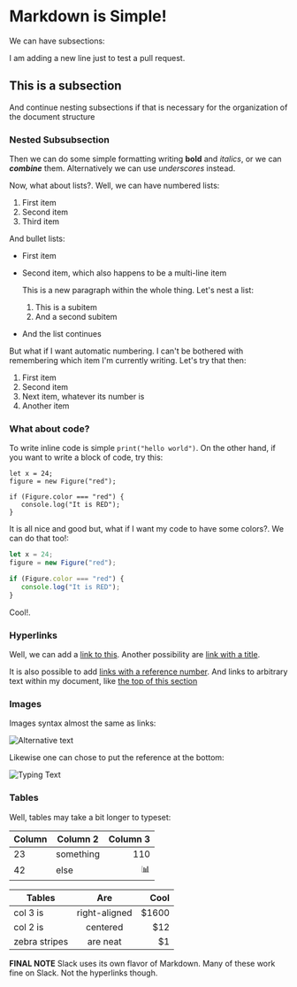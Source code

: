 # Markdown is Simple!

We can have subsections:

I am adding a new line just to test a pull request.

## This is a subsection

And continue nesting subsections if that is necessary for the organization of
the document structure

### Nested Subsubsection 

Then we can do some simple formatting writing **bold** and *italics*, or we can
***combine*** them. Alternatively we can use _underscores_ instead. 

Now, what about lists?. Well, we can have numbered lists:

1. First item
2. Second item
3. Third item

And bullet lists:

* First item
* Second item, which also happens to be a multi-line item

  This is a new paragraph within the whole thing. Let's nest a list:
  
  1. This is a subitem
  2. And a second subitem

* And the list continues


But what if I want automatic numbering. I can't be bothered with remembering
which item I'm currently writing. Let's try that then:

1. First item
1. Second item
1. Next item, whatever its number is
1. Another item

### What about code?

To write inline code is simple `print("hello world")`. On the other hand, if
you want to write a block of code, try this:

```
let x = 24;
figure = new Figure("red");

if (Figure.color === "red") {
   console.log("It is RED");
}
```

It is all nice and good but, what if I want my code to have some colors?. We can
do that too!:

```javascript
let x = 24;
figure = new Figure("red");

if (Figure.color === "red") {
   console.log("It is RED");
}
```

Cool!.

### Hyperlinks

Well, we can add a [link to this](https://www.wizeline.com/). Another
possibility are [link with a title](https://www.wizeline.com/ "Wizeline").

It is also possible to add [links with a reference number][1]. And links to
arbitrary text within my document, like [the top of this
section](#this-is-a-subsection)

[1]: http://www.wizeline.com

### Images

Images syntax almost the same as links:

![Alternative text](https://i.imgur.com/QJCkuj6.jpg)

Likewise one can chose to put the reference at the bottom:

![Typing Text][typing]

[typing]: https://i.imgur.com/QJCkuj6.jpg 

### Tables

Well, tables may take a bit longer to typeset:

| Column | Column 2 | Column 3  |
|:--------|----------|----------:|
| 23      |something | 110       |
| 42      | else     |:bar_chart:|


| Tables        | Are           | Cool  |
| ------------- |:-------------:| -----:|
| col 3 is      | right-aligned | $1600 |
| col 2 is      | centered      |   $12 |
| zebra stripes | are neat      |    $1 |

**FINAL NOTE** Slack uses its own flavor of Markdown. Many of these work fine
on Slack. Not the hyperlinks though.
